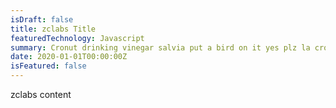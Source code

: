 ```yaml
---
isDraft: false
title: zclabs Title
featuredTechnology: Javascript
summary: Cronut drinking vinegar salvia put a bird on it yes plz la croix. Chartreuse 8-bit keffiyeh selvage edison bulb tacos biodiesel organic vibecession man braid mustache. Blog bespoke shaman hella bushwick, pitchfork paleo chambray retro prism messenger bag same. Vinyl chia sus chillwave jean shorts pour-over celiac lyft neutra air plant squid vape.
date: 2020-01-01T00:00:00Z
isFeatured: false
---
```


zclabs content
